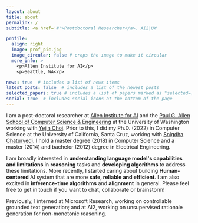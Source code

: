 ```yaml
---
layout: about
title: about
permalink: /
subtitle: <a href='#'>Postdoctoral Researcher</a>. AI2|UW

profile:
  align: right
  image: prof_pic.jpg
  image_circular: false # crops the image to make it circular
  more_info: >
    <p>Allen Institute for AI</p>
    <p>Seattle, WA</p>

news: true  # includes a list of news items
latest_posts: false  # includes a list of the newest posts
selected_papers: true # includes a list of papers marked as "selected={true}"
social: true  # includes social icons at the bottom of the page
---
```

I am a post-doctoral researcher at [Allen Institute for AI](https://allenai.org/) and the [Paul G. Allen School of Computer Science & Engineering](https://www.cs.washington.edu/) at the University of Washington working with [Yejin Choi](https://homes.cs.washington.edu/~yejin/). Prior to this, I did my Ph.D. (2022) in Computer Science at the University of California, Santa Cruz, working with [Snigdha Chaturvedi](https://sites.google.com/site/snigdhac/). I hold a master degree (2018) in Computer Science and a master (2014) and bachelor (2012) degree in Electrical Engineering.

I am broadly interested in **understanding language model's capabilities and limitations** in **reasoning** tasks and **developing algorithms** to address these limitations. More recently, I started caring about building **Human-centered** AI system that are more **safe, reliable and efficient**. I am also excited in **inference-time algorithms** and **alignment** in general. Please feel free to get in touch if you want to chat, collaborate or brainstorm!
<!-- Below are several themes I am interested in: -->



<!-- I am broadly interested in natural language understanding and generation with the long-term goal of instilling human-like communication, and reasoning capabilities in machines. My current research interests include (controllable) text generation, (social) commonsense reasoning, and unsupervised learning. -->

Previously, I interned at Microsoft Research, working on controllable grounded text generation; and at AI2, working on unsupervised rationale generation for non-monotonic reasoning.

<!-- Write your biography here. Tell the world about yourself. Link to your favorite [subreddit](http://reddit.com). You can put a picture in, too. The code is already in, just name your picture `prof_pic.jpg` and put it in the `img/` folder.

Put your address / P.O. box / other info right below your picture. You can also disable any of these elements by editing `profile` property of the YAML header of your `_pages/about.md`. Edit `_bibliography/papers.bib` and Jekyll will render your [publications page](/al-folio/publications/) automatically.

Link to your social media connections, too. This theme is set up to use [Font Awesome icons](http://fortawesome.github.io/Font-Awesome/) and [Academicons](https://jpswalsh.github.io/academicons/), like the ones below. Add your Facebook, Twitter, LinkedIn, Google Scholar, or just disable all of them. -->